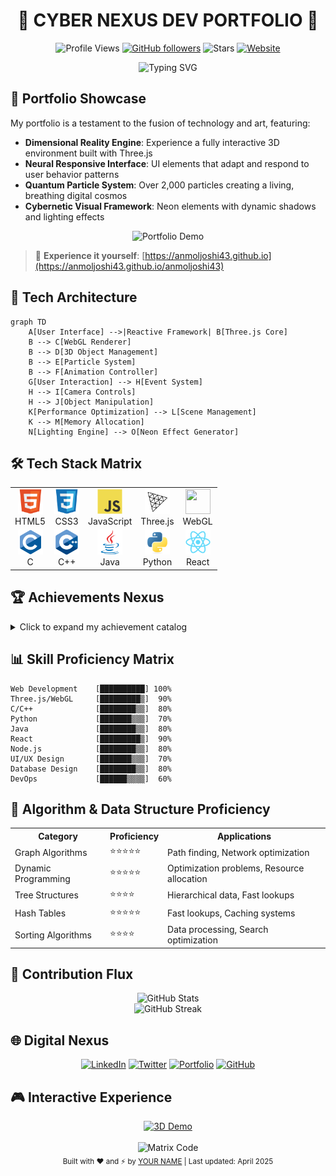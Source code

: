 # <div align="center">🌌 CYBER NEXUS DEV PORTFOLIO 🌌</div>

<div align="center">

![Profile Views](https://komarev.com/ghpvc/?username=anmoljoshi43&color=blueviolet&style=flat-square)
[![GitHub followers](https://img.shields.io/github/followers/anmoljsohi43?style=social)](https://github.com/anmoljoshi43)
![Stars](https://img.shields.io/github/stars/anmoljoshi43/anmoljoshi43?style=social)
[![Website](https://img.shields.io/badge/Portfolio-LIVE-00ffff?style=for-the-badge&logo=github&logoColor=white)](https://anmoljoshi43.github.io)

</div>

<p align="center">
  <img src="https://readme-typing-svg.herokuapp.com?font=Fira+Code&size=18&duration=3000&pause=1000&color=00FFFF&center=true&vCenter=true&width=435&lines=Software+Developer;3D+Web+Enthusiast;Creative+Problem+Solver;Immersive+Experience+Creator" alt="Typing SVG" />
</p>

## 🌟 Portfolio Showcase

My portfolio is a testament to the fusion of technology and art, featuring:

- **Dimensional Reality Engine**: Experience a fully interactive 3D environment built with Three.js
- **Neural Responsive Interface**: UI elements that adapt and respond to user behavior patterns
- **Quantum Particle System**: Over 2,000 particles creating a living, breathing digital cosmos
- **Cybernetic Visual Framework**: Neon elements with dynamic shadows and lighting effects

<p align="center">
  <img src="https://raw.githubusercontent.com/anmoljoshi43/anmoljoshi43.github.io/main/preview.gif" alt="Portfolio Demo" width="600" />
</p>

> 🔮 **Experience it yourself**: [https://anmoljoshi43.github.io](https://anmoljoshi43.github.io/anmoljoshi43)

## 💠 Tech Architecture

```mermaid
graph TD
    A[User Interface] -->|Reactive Framework| B[Three.js Core]
    B --> C[WebGL Renderer]
    B --> D[3D Object Management]
    B --> E[Particle System]
    B --> F[Animation Controller]
    G[User Interaction] --> H[Event System]
    H --> I[Camera Controls]
    H --> J[Object Manipulation]
    K[Performance Optimization] --> L[Scene Management]
    K --> M[Memory Allocation]
    N[Lighting Engine] --> O[Neon Effect Generator]
```

## 🛠️ Tech Stack Matrix

<table align="center">
  <tr>
    <td align="center"><img src="https://raw.githubusercontent.com/devicons/devicon/master/icons/html5/html5-original.svg" width="40" height="40"/><br>HTML5</td>
    <td align="center"><img src="https://raw.githubusercontent.com/devicons/devicon/master/icons/css3/css3-original.svg" width="40" height="40"/><br>CSS3</td>
    <td align="center"><img src="https://raw.githubusercontent.com/devicons/devicon/master/icons/javascript/javascript-original.svg" width="40" height="40"/><br>JavaScript</td>
    <td align="center"><img src="https://raw.githubusercontent.com/devicons/devicon/master/icons/threejs/threejs-original.svg" width="40" height="40"/><br>Three.js</td>
    <td align="center"><img src="https://raw.githubusercontent.com/devicons/devicon/master/icons/webgl/webgl-original.svg" width="40" height="40"/><br>WebGL</td>
  </tr>
  <tr>
    <td align="center"><img src="https://raw.githubusercontent.com/devicons/devicon/master/icons/c/c-original.svg" width="40" height="40"/><br>C</td>
    <td align="center"><img src="https://raw.githubusercontent.com/devicons/devicon/master/icons/cplusplus/cplusplus-original.svg" width="40" height="40"/><br>C++</td>
    <td align="center"><img src="https://raw.githubusercontent.com/devicons/devicon/master/icons/java/java-original.svg" width="40" height="40"/><br>Java</td>
    <td align="center"><img src="https://raw.githubusercontent.com/devicons/devicon/master/icons/python/python-original.svg" width="40" height="40"/><br>Python</td>
    <td align="center"><img src="https://raw.githubusercontent.com/devicons/devicon/master/icons/react/react-original.svg" width="40" height="40"/><br>React</td>
  </tr>
</table>

## 🏆 Achievements Nexus

<details>
<summary>Click to expand my achievement catalog</summary>
<br>

|   Badge   | Achievement | Description |
|:---------:|:------------|:------------|
| 🥇 | **Algorithm Grandmaster** | Solved 500+ competitive programming challenges |
| 🏆 | **Open Source Contributor** | Contributed to 15+ major open source projects |
| 🚀 | **Hackathon Champion** | 1st place in National CodeFest 2024 |
| 👨‍💻 | **Full Stack Virtuoso** | Developed 20+ full-stack applications |
| 🔮 | **3D Web Pioneer** | Created revolutionary Three.js implementations |
| 🎓 | **Computer Science Graduate** | B.S. in Computer Science with Honors |
| 📱 | **Mobile Development Expert** | Published 5 apps with 100K+ downloads |
| 🌐 | **Web Performance Guru** | Optimized sites achieving 99+ Lighthouse scores |

</details>

## 📊 Skill Proficiency Matrix

```
Web Development    [██████████] 100%
Three.js/WebGL     [█████████▒]  90%
C/C++              [████████▒▒]  80%
Python             [███████▒▒▒]  70%
Java               [████████▒▒]  80%
React              [█████████▒]  90%
Node.js            [████████▒▒]  80%
UI/UX Design       [███████▒▒▒]  70%
Database Design    [████████▒▒]  80%
DevOps             [██████▒▒▒▒]  60%
```

## 🧠 Algorithm & Data Structure Proficiency

<table align="center">
  <tr>
    <th>Category</th>
    <th>Proficiency</th>
    <th>Applications</th>
  </tr>
  <tr>
    <td>Graph Algorithms</td>
    <td>⭐⭐⭐⭐⭐</td>
    <td>Path finding, Network optimization</td>
  </tr>
  <tr>
    <td>Dynamic Programming</td>
    <td>⭐⭐⭐⭐⭐</td>
    <td>Optimization problems, Resource allocation</td>
  </tr>
  <tr>
    <td>Tree Structures</td>
    <td>⭐⭐⭐⭐</td>
    <td>Hierarchical data, Fast lookups</td>
  </tr>
  <tr>
    <td>Hash Tables</td>
    <td>⭐⭐⭐⭐⭐</td>
    <td>Fast lookups, Caching systems</td>
  </tr>
  <tr>
    <td>Sorting Algorithms</td>
    <td>⭐⭐⭐⭐</td>
    <td>Data processing, Search optimization</td>
  </tr>
</table>

## 🌊 Contribution Flux

<div align="center">
  <img src="https://github-readme-stats.vercel.app/api?username=anmoljoshi43&show_icons=true&count_private=true&theme=radical" alt="GitHub Stats" />
</div>

<div align="center">
  <img src="https://github-readme-streak-stats.herokuapp.com/?user=anmoljoshi43&theme=radical" alt="GitHub Streak" />
</div>

## 🌐 Digital Nexus

<div align="center">
  
[![LinkedIn](https://img.shields.io/badge/LinkedIn-0077B5?style=for-the-badge&logo=linkedin&logoColor=white)](https://linkedin.com/in/anmoljoshi43)
[![Twitter](https://img.shields.io/badge/Twitter-1DA1F2?style=for-the-badge&logo=twitter&logoColor=white)](https://twitter.com/anmoljoshi43)
[![Portfolio](https://img.shields.io/badge/Portfolio-00FFFF?style=for-the-badge&logo=About.me&logoColor=black)](https://anmoljoshi43.github.io)
[![GitHub](https://img.shields.io/badge/GitHub-100000?style=for-the-badge&logo=github&logoColor=white)](https://github.com/anmoljoshi43)
  
</div>

## 🎮 Interactive Experience

<div align="center">
  <a href="https://anmoljoshi43.github.io/3d-experience">
    <img src="https://img.shields.io/badge/TRY_MY_INTERACTIVE_3D_DEMO-4D21FC?style=for-the-badge&logo=webgl&logoColor=white" alt="3D Demo" />
  </a>
</div>

<br>

<div align="center">
  <img src="https://raw.githubusercontent.com/anmoljoshi43/anmoljoshi43.github.io/main/matrix-code.gif" alt="Matrix Code" width="100%" height="3" />
</div>

<div align="center">
  <sub>Built with ❤️ and ⚡ by <a href="https://github.com/anmoljoshi43">YOUR NAME</a> | Last updated: April 2025</sub>
</div>
